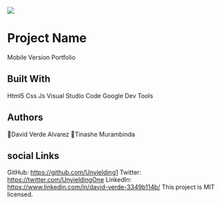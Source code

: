 
![](https://img.shields.io/badge/Microverse-blueviolet)

# Project Name

Mobile Version Portfolio 


## Built With

Html5
Css
Js
Visual Studio Code
Google Dev Tools


## Authors

👤David Verde Alvarez
👤Tinashe Murambinda

## social Links

GitHub: https://github.com/Unyielding1
Twitter: https://twitter.com/UnyieldingOne
LinkedIn: https://www.linkedin.com/in/david-verde-3349b114b/
This project is MIT licensed.
